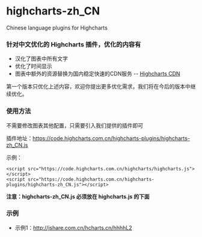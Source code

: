 # highcharts-zh_CN

Chinese language plugins for Highcharts

### 针对中文优化的 Highcharts 插件，优化的内容有

* 汉化了图表中所有文字
* 优化了时间显示
* 图表中额外的资源替换为国内稳定快速的CDN服务 -- [Highcharts CDN](http://code.highcharts.com.cn)

第一个版本只优化上述内容，欢迎你提出更多优化需求，我们将在今后的版本中继续优化。

### 使用方法

不需要修改图表其他配置，只需要引入我们提供的插件即可

插件地址：https://code.highcharts.com.cn/highcharts-plugins/highcharts-zh_CN.js

示例：
```
<script src="https://code.highcharts.com.cn/highcharts/highcharts.js"></script>
<script src="https://code.highcharts.com.cn/highcharts-plugins/highcharts-zh_CN.js"></script>
```

**注意：highcharts-zh_CN.js 必须放在 highcharts.js 的下面**

### 示例

* 示例1：http://jshare.com.cn/hcharts.cn/hhhhL2